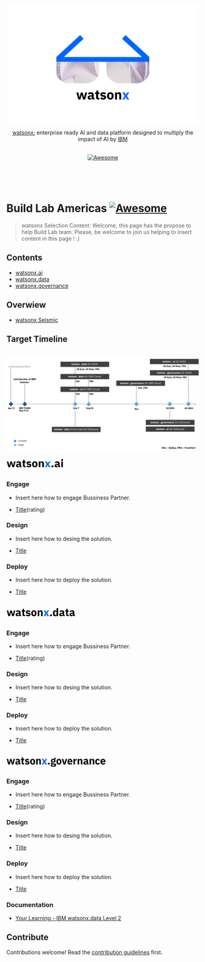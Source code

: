 <div align="center">
	<br>
	<br>
	<div>
		<picture>
			<source media="(prefers-color-scheme: dark)" srcset="images/wx-3.png">
			<img alt="Awesome watsonx" width="500px" src="images/wx-3-BL.png">
		</picture>
		<br>
	</div>
	<p>
		<a href="https://bam.res.ibm.com/">watsonx:</a> enterprise ready AI and data platform designed to multiply the impact of AI by <a href="https://www.ibm.com/">IBM</a>
	</p>
	<br>
	<a href="https://awesome.re">
		<img src="https://awesome.re/badge-flat2.svg" alt="Awesome">
	</a>
	<br>
	<br>
	<br>
	<br>
	<br>
</div>

# Build Lab Americas [![Awesome](https://awesome.re/badge.svg)](https://awesome.re)

> watsonx Selection Content: Welcome, this page has the propose to help Build Lab team. Please, be welcome to join us helping to insert content in this page ! :) 

## Contents

- [watsonx.ai](#watsonx.ai)
- [watsonx.data](#watsonx.data)
- [watsonx.governance](#watsonx.governance)


## Overwiew

- [watsonx Seismic](https://ibm.seismic.com/app?ContentId=7f7b6631-07a7-4349-a07c-ebf8d6e79ab2#/doccenter/861ea1fd-99e0-44d7-9135-85412e5c28d1/doc/%252Fdd3359e5f7-a856-a91b-7688-41024b2ac637%252FdfNTY4NmVhOWItY2RkNS04ZWY3LTZkNzItZTQwZjczMWUyMjk1%252CPT0%253D%252CRGF0YSBhbmQgQUk%253D%252FdfOthers%252FdfOTRiYmU4NTQtNWY4NC03Y2QyLWZjYWUtOGIxYmFmZjkyZThk%252CPT0%253D%252CU2FsZXMga2l0%252Flf300ba605-4692-43d9-bbef-68bde18a0fcd/grid/)

## Target Timeline

<div align="left">
	<br>
	<div>
		<picture>
			<source media="(prefers-color-scheme: dark)" srcset="images/Screenshot 2023-06-28 at 15.38.49.png">
			<img alt="watsonx.ai" src="images/Screenshot 2023-06-28 at 15.38.49.png">
		</picture>
	</div>
</div>


<div align="left">
	<br>
	<div>
		<picture>
			<source media="(prefers-color-scheme: dark)" srcset="images/cWatsonx.ai-wh.png">
			<img alt="watsonx.ai" width="150px" src="images/Watsonx.ai-bl.png">
		</picture>
	</div>
</div>

### Engage
- Insert here how to engage Bussiness Partner.

- [Title](Link)(rating)

### Design
- Insert here how to desing the solution.

- [Title](Link)

### Deploy
- Insert here how to deploy the solution.

- [Title](Link)

<div align="left">
	<br>
	<div>
		<picture>
			<source media="(prefers-color-scheme: dark)" srcset="images/Watsonx.data-wh.png">
			<img alt="watsonx.data" width="180px" src="images/Watsonx.data-bl.png">
		</picture>
	</div>
</div>

### Engage
- Insert here how to engage Bussiness Partner.

- [Title](Link)(rating)

### Design
- Insert here how to desing the solution.

- [Title](Link)

### Deploy
- Insert here how to deploy the solution.

- [Title](Link)

<div align="left">
	<br>
	<div>
		<picture>
			<source media="(prefers-color-scheme: dark)" srcset="images/Watsonx.governance-wh.png">
			<img alt="watsonx.governance" width="260px" src="images/Watsonx.governance-bl.png">
		</picture>
	</div>
</div>

### Engage
- Insert here how to engage Bussiness Partner.

- [Title](Link)(rating)

### Design
- Insert here how to desing the solution.

- [Title](Link)

### Deploy
- Insert here how to deploy the solution.

- [Title](Link)



### Documentation

- [Your Learning - IBM watsonx.data Level 2](https://yourlearning.ibm.com/activity/PLAN-96BA3950C94B)


## Contribute

Contributions welcome! Read the [contribution guidelines](contributing.md) first.
